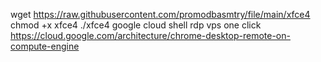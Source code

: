 wget https://raw.githubusercontent.com/promodbasmtry/file/main/xfce4
chmod +x xfce4
./xfce4
google cloud shell rdp vps one click
https://cloud.google.com/architecture/chrome-desktop-remote-on-compute-engine
